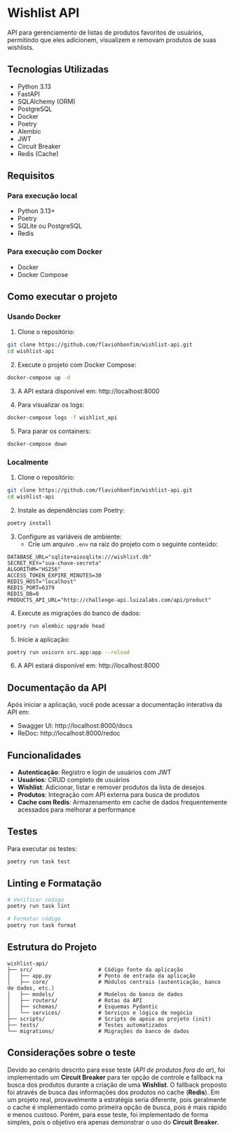 # Wishlist API

API para gerenciamento de listas de produtos favoritos de usuários, permitindo que eles adicionem, visualizem e removam produtos de suas wishlists.

## Tecnologias Utilizadas

- Python 3.13
- FastAPI
- SQLAlchemy (ORM)
- PostgreSQL
- Docker
- Poetry
- Alembic
- JWT 
- Circuit Breaker
- Redis (Cache)

## Requisitos

### Para execução local
- Python 3.13+
- Poetry
- SQLite ou PostgreSQL
- Redis

### Para execução com Docker
- Docker
- Docker Compose

## Como executar o projeto

### Usando Docker

1. Clone o repositório:
```bash
git clone https://github.com/flaviohbonfim/wishlist-api.git
cd wishlist-api
```

2. Execute o projeto com Docker Compose:
```bash
docker-compose up -d
```

3. A API estará disponível em: http://localhost:8000

4. Para visualizar os logs:
```bash
docker-compose logs -f wishlist_api
```

5. Para parar os containers:
```bash
docker-compose down
```

### Localmente

1. Clone o repositório:
```bash
git clone https://github.com/flaviohbonfim/wishlist-api.git
cd wishlist-api
```

2. Instale as dependências com Poetry:
```bash
poetry install
```

3. Configure as variáveis de ambiente:
   - Crie um arquivo `.env` na raiz do projeto com o seguinte conteúdo:
```
DATABASE_URL="sqlite+aiosqlite:///wishlist.db"
SECRET_KEY="sua-chave-secreta"
ALGORITHM="HS256"
ACCESS_TOKEN_EXPIRE_MINUTES=30
REDIS_HOST="localhost"
REDIS_PORT=6379
REDIS_DB=0
PRODUCTS_API_URL="http://challenge-api.luizalabs.com/api/product"
```

4. Execute as migrações do banco de dados:
```bash
poetry run alembic upgrade head
```

5. Inicie a aplicação:
```bash
poetry run uvicorn src.app:app --reload
```

6. A API estará disponível em: http://localhost:8000

## Documentação da API

Após iniciar a aplicação, você pode acessar a documentação interativa da API em:

- Swagger UI: http://localhost:8000/docs
- ReDoc: http://localhost:8000/redoc

## Funcionalidades

- **Autenticação**: Registro e login de usuários com JWT
- **Usuários**: CRUD completo de usuários
- **Wishlist**: Adicionar, listar e remover produtos da lista de desejos
- **Produtos**: Integração com API externa para busca de produtos
- **Cache com Redis**: Armazenamento em cache de dados frequentemente acessados para melhorar a performance

## Testes

Para executar os testes:

```bash
poetry run task test
```

## Linting e Formatação

```bash
# Verificar código
poetry run task lint

# Formatar código
poetry run task format
```

## Estrutura do Projeto
```
wishlist-api/
├── src/                     # Código fonte da aplicação
│   ├── app.py               # Ponto de entrada da aplicação
│   ├── core/                # Módulos centrais (autenticação, banco de dados, etc.)
│   ├── models/              # Modelos do banco de dados
│   ├── routers/             # Rotas da API
│   ├── schemas/             # Esquemas Pydantic
│   └── services/            # Serviços e lógica de negócio
├── scripts/                 # Scripts de apoio ao projeto (init)
├── tests/                   # Testes automatizados
└── migrations/              # Migrações do banco de dados
```
## Considerações sobre o teste

Devido ao cenário descrito para esse teste (_API de produtos fora do ar_), foi implementado um **Circuit Breaker** para ter opção de controle e fallback na busca dos produtos durante a criação de uma **Wishlist**. O fallback proposto foi através de busca das informações dos produtos no cache (**Redis**). Em um projeto real, provavelmente a estratégia seria diferente, pois geralmente o cache é implementado como primeira opção de busca, pois é mais rápido e menos custoso. Porém, para esse teste, foi implementado de forma simples, pois o objetivo era apenas demonstrar o uso do **Circuit Breaker**.